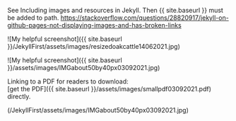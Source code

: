 ---
---
See Including images and resources in Jekyll. Then {{ site.baseurl }} must be added to path.
https://stackoverflow.com/questions/28820917/jekyll-on-github-pages-not-displaying-images-and-has-broken-links  

![My helpful screenshot]({{ site.baseurl }}/JekyllFirst/assets/images/resizedoakcattle14062021.jpg)  

![My helpful screenshot]({{ site.baseurl }}/assets/images/IMGabout50by40px03092021.jpg)

Linking to a PDF for readers to download:  
[get the PDF]({{ site.baseurl }}/assets/images/smallpdf03092021.pdf) directly. 

(/JekyllFirst/assets/images/IMGabout50by40px03092021.jpg)



